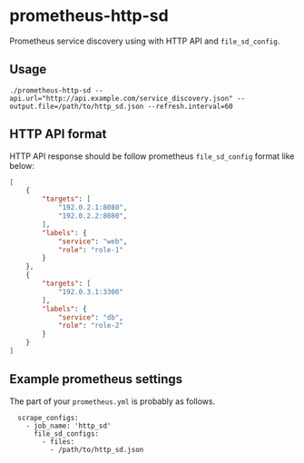 # prometheus-http-sd

Prometheus service discovery using with HTTP API and `file_sd_config`.

## Usage

```
./prometheus-http-sd --api.url="http://api.example.com/service_discovery.json" --output.file=/path/to/http_sd.json --refresh.interval=60
```

## HTTP API format

HTTP API response should be follow prometheus `file_sd_config` format like below:

```json
[
	{
		"targets": [
			"192.0.2.1:8080",
			"192.0.2.2:8080",
		],
		"labels": {
			"service": "web",
			"role": "role-1"
		}
	},
	{
		"targets": [
			"192.0.3.1:3306"
		],
		"labels": {
			"service": "db",
			"role": "role-2"
		}
	}
]
```

## Example prometheus settings

The part of your `prometheus.yml` is probably as follows.

```
  scrape_configs:
    - job_name: 'http_sd'
      file_sd_configs:
        - files:
          - /path/to/http_sd.json
```
